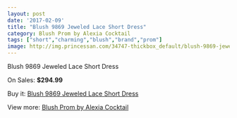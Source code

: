 ```yaml
---
layout: post
date: '2017-02-09'
title: "Blush 9869 Jeweled Lace Short Dress"
category: Blush Prom by Alexia Cocktail
tags: ["short","charming","blush","brand","prom"]
image: http://img.princessan.com/34747-thickbox_default/blush-9869-jeweled-lace-short-dress.jpg
---
```

Blush 9869 Jeweled Lace Short Dress

On Sales: **$294.99**
<a href="https://www.princessan.com/en/16285-blush-9869-jeweled-lace-short-dress.html"><amp-img layout="responsive" width="600" height="600" src="//img.princessan.com/34747-thickbox_default/blush-9869-jeweled-lace-short-dress.jpg" alt="Blush 9869 Jeweled Lace Short Dress 0" /></a>

Buy it: [Blush 9869 Jeweled Lace Short Dress](https://www.princessan.com/en/16285-blush-9869-jeweled-lace-short-dress.html "Blush 9869 Jeweled Lace Short Dress")

View more: [Blush Prom by Alexia Cocktail](https://www.princessan.com/en/134- "Blush Prom by Alexia Cocktail")